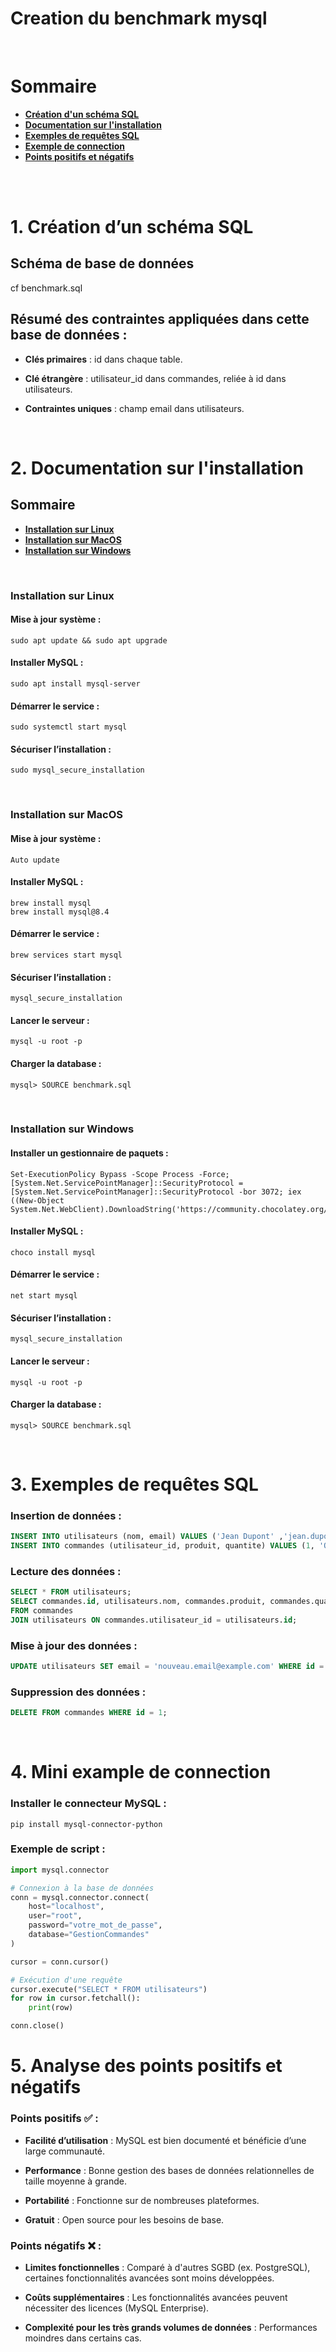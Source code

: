 # Creation du benchmark mysql

<br>

# Sommaire
- [**Création d'un schéma SQL**](#1-création-dun-schéma-sql)
- [**Documentation sur l'installation**](#2-documentation-sur-linstallation)
- [**Exemples de requêtes SQL**](#3-exemples-de-requêtes-sql)
- [**Exemple de connection**](#4-mini-example-de-connection)
- [**Points positifs et négatifs**](#5-analyse-des-points-positifs-et-négatifs)

<br>
<br>

# 1. Création d’un schéma SQL

## Schéma de base de données

cf benchmark.sql

## Résumé des contraintes appliquées dans cette base de données :

- **Clés primaires** : id dans chaque table.

- **Clé étrangère** : utilisateur_id dans commandes, reliée à id dans utilisateurs.

- **Contraintes uniques** : champ email dans utilisateurs.

<br>

# 2. Documentation sur l'installation

## Sommaire
- [**Installation sur Linux**](#installation-sur-linux)
- [**Installation sur MacOS**](#installation-sur-macos)
- [**Installation sur Windows**](#installation-sur-windows)

<br>

### Installation sur Linux

#### Mise à jour système :
```
sudo apt update && sudo apt upgrade
```

#### Installer MySQL :
```
sudo apt install mysql-server
```

#### Démarrer le service :
```
sudo systemctl start mysql
```

#### Sécuriser l’installation :
```
sudo mysql_secure_installation
```

<br>

### Installation sur MacOS

#### Mise à jour système :
```
Auto update
```

#### Installer MySQL :
```
brew install mysql
brew install mysql@8.4
```

#### Démarrer le service :
```
brew services start mysql
```

#### Sécuriser l’installation :
```
mysql_secure_installation
```

#### Lancer le serveur :
```
mysql -u root -p
```

#### Charger la database :
```
mysql> SOURCE benchmark.sql
```

<br>

### Installation sur Windows

#### Installer un gestionnaire de paquets :
```
Set-ExecutionPolicy Bypass -Scope Process -Force; [System.Net.ServicePointManager]::SecurityProtocol = [System.Net.ServicePointManager]::SecurityProtocol -bor 3072; iex ((New-Object System.Net.WebClient).DownloadString('https://community.chocolatey.org/install.ps1'))
```

#### Installer MySQL :
```
choco install mysql
```

#### Démarrer le service :
```
net start mysql
```

#### Sécuriser l’installation :
```
mysql_secure_installation
```

#### Lancer le serveur :
```
mysql -u root -p
```

#### Charger la database :
```
mysql> SOURCE benchmark.sql
```

<br>

# 3. Exemples de requêtes SQL

### Insertion de données :
```sql
INSERT INTO utilisateurs (nom, email) VALUES ('Jean Dupont' ,'jean.dupont@example.com');
INSERT INTO commandes (utilisateur_id, produit, quantite) VALUES (1, 'Ordinateur', 2);
```

### Lecture des données :
```sql
SELECT * FROM utilisateurs;
SELECT commandes.id, utilisateurs.nom, commandes.produit, commandes.quantite
FROM commandes
JOIN utilisateurs ON commandes.utilisateur_id = utilisateurs.id;
```

### Mise à jour des données :
```sql
UPDATE utilisateurs SET email = 'nouveau.email@example.com' WHERE id = 1;
```

### Suppression des données :
```sql
DELETE FROM commandes WHERE id = 1;
```

<br>

# 4. Mini example de connection

### Installer le connecteur MySQL :

```
pip install mysql-connector-python
```

### Exemple de script :

```py
import mysql.connector

# Connexion à la base de données
conn = mysql.connector.connect(
    host="localhost",
    user="root",
    password="votre_mot_de_passe",
    database="GestionCommandes"
)

cursor = conn.cursor()

# Exécution d'une requête
cursor.execute("SELECT * FROM utilisateurs")
for row in cursor.fetchall():
    print(row)

conn.close()
```

# 5. Analyse des points positifs et négatifs

### Points positifs ✅ :
- **Facilité d’utilisation** : MySQL est bien documenté et bénéficie d’une large communauté.

- **Performance** : Bonne gestion des bases de données relationnelles de taille moyenne à grande.

- **Portabilité** : Fonctionne sur de nombreuses plateformes.

- **Gratuit** : Open source pour les besoins de base.

### Points négatifs ❌ :

- **Limites fonctionnelles** : Comparé à d'autres SGBD (ex. PostgreSQL), certaines fonctionnalités avancées sont moins développées.

- **Coûts supplémentaires** : Les fonctionnalités avancées peuvent nécessiter des licences (MySQL Enterprise).

- **Complexité pour les très grands volumes de données** : Performances moindres dans certains cas.

<br>
